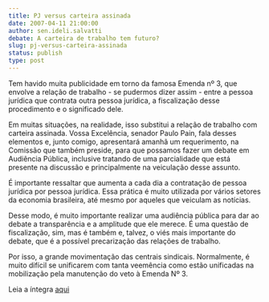```yaml
---
title: PJ versus carteira assinada
date: 2007-04-11 21:00:00
author: sen.ideli.salvatti
debate: A carteira de trabalho tem futuro?
slug: pj-versus-carteira-assinada
status: publish 
type: post
---
```


  
Tem havido muita publicidade em torno da famosa Emenda nº 3, que envolve a relação de trabalho - se pudermos dizer assim - entre a pessoa jurídica que contrata outra pessoa jurídica, a fiscalização desse procedimento e o significado dele.   
  
Em muitas situações, na realidade, isso substitui a relação de trabalho com carteira assinada. Vossa Excelência, senador Paulo Pain, fala desses elementos e, junto comigo, apresentará amanhã um requerimento, na Comissão que também preside, para que possamos fazer um debate em Audiência Pública, inclusive tratando de uma parcialidade que está presente na discussão e principalmente na veiculação desse assunto.  
  
É importante ressaltar que aumenta a cada dia a contratação de pessoa jurídica por pessoa jurídica. Essa prática é muito utilizada por vários setores da economia brasileira, até mesmo por aqueles que veiculam as notícias.  
  
Desse modo, é muito importante realizar uma audiência pública para dar ao debate a transparência e a amplitude que ele merece. É uma questão de fiscalização, sim, mas é também e, talvez, o viés mais importante do debate, que é a possível precarização das relações de trabalho.   
  
Por isso, a grande movimentação das centrais sindicais. Normalmente, é muito difícil se unificarem com tanta veemência como estão unificadas na mobilização pela manutenção do veto à Emenda Nº 3.  
  
Leia a íntegra [aqui](http://www.senado.gov.br/sf/atividade/plenario/sessao/disc/listaDisc.asp?s=044.1.53.O)
